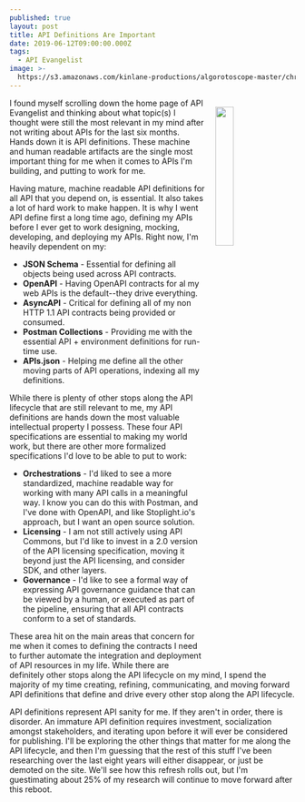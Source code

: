 ```yaml
---
published: true
layout: post
title: API Definitions Are Important
date: 2019-06-12T09:00:00.000Z
tags:
  - API Evangelist
image: >-
  https://s3.amazonaws.com/kinlane-productions/algorotoscope-master/christianity-christianity-under-construction-copper-circuit.jpg
---
```

<img src="{{ page.image }}" width="25%" align="right" style="padding: 15px;" />
I found myself scrolling down the home page of API Evangelist and thinking about what topic(s) I thought were still the most relevant in my mind after not writing about APIs for the last six months. Hands down it is API definitions. These machine and human readable artifacts are the single most important thing for me when it comes to APIs I'm building, and putting to work for me.

Having mature, machine readable API definitions for all API that you depend on, is essential. It also takes a lot of hard work to make happen. It is why I went API define first a long time ago, defining my APIs before I ever get to work designing, mocking, developing, and deploying my APIs. Right now, I'm heavily dependent on my:

- **JSON Schema** - Essential for defining all objects being used across API contracts.
- **OpenAPI** - Having OpenAPI contracts for al my web APIs is the default--they drive everything.
- **AsyncAPI** - Critical for defining all of my non HTTP 1.1 API contracts being provided or consumed.
- **Postman Collections** - Providing me with the essential API + environment definitions for run-time use.
- **APIs.json** - Helping me define all the other moving parts of API operations, indexing all my definitions.

While there is plenty of other stops along the API lifecycle that are still relevant to me, my API definitions are hands down the most valuable intellectual property I possess. These four API specifications are essential to making my world work, but there are other more formalized specifications I'd love to be able to put to work:

- **Orchestrations** - I'd liked to see a more standardized, machine readable way for working with many API calls in a meaningful way. I know you can do this with Postman, and I've done with OpenAPI, and like Stoplight.io's approach, but I want an open source solution.
- **Licensing** - I am not still actively using API Commons, but I'd like to invest in a 2.0 version of the API licensing specification, moving it beyond just the API licensing, and consider SDK, and other layers.
- **Governance** - I'd like to see a formal way of expressing API governance guidance that can be viewed by a human, or executed as part of the pipeline, ensuring that all API contracts conform to a set of standards.

These area hit on the main areas that concern for me when it comes to defining the contracts I need to further automate the integration and deployment of API resources in my life. While there are definitely other stops along the API lifecycle on my mind, I spend the majority of my time creating, refining, communicating, and moving forward API definitions that define and drive every other stop along the API lifecycle.

API definitions represent API sanity for me. If they aren't in order, there is disorder. An immature API definition requires investment, socialization amongst stakeholders, and iterating upon before it will ever be considered for publishing. I'll be exploring the other things that matter for me along the API lifecycle, and then I'm guessing that the rest of this stuff I've been researching over the last eight years will either disappear, or just be demoted on the site. We'll see how this refresh rolls out, but I'm guestimating about 25% of my research will continue to move forward after this reboot.
